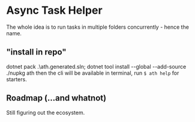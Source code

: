 # Async Task Helper
The whole idea is to run tasks in multiple folders concurrently - hence the name.

## "install in repo"
dotnet pack .\ath.generated.sln; dotnet tool install --global --add-source ./nupkg ath
then the cli will be available in terminal, run `$ ath help` for starters.

## Roadmap (...and whatnot)
Still figuring out the ecosystem.